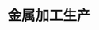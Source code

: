 ---
link: ""
title: "金属加工生产"
description: ""
publishDate: "2009"
preview: ""
home: ""
summary: "随着越来越多的机器人进入数控机床应用领域，软件变成了满足控制水平和效率提升要求的保障。"
application: ""
industry: ""
article: "机器人CAD CAM"
articleImagePath: "/assets/images/success/mpw.jpg"
articleUrl: "https://www.robotmaster.com/assets/data/pdf/MPW_jul2009.pdf"
language: "zh"
---